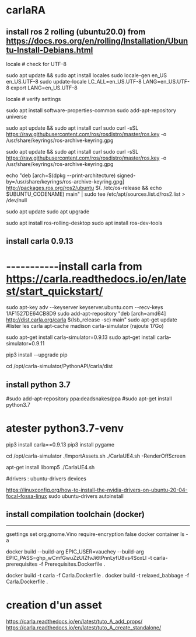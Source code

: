 # carlaRA


## install ros 2  rolling (ubuntu20.0) from https://docs.ros.org/en/rolling/Installation/Ubuntu-Install-Debians.html


locale  # check for UTF-8

sudo apt update && sudo apt install locales
sudo locale-gen en_US en_US.UTF-8
sudo update-locale LC_ALL=en_US.UTF-8 LANG=en_US.UTF-8
export LANG=en_US.UTF-8

locale  # verify settings

sudo apt install software-properties-common
sudo add-apt-repository universe

sudo apt update && sudo apt install curl
sudo curl -sSL https://raw.githubusercontent.com/ros/rosdistro/master/ros.key -o /usr/share/keyrings/ros-archive-keyring.gpg


sudo apt update && sudo apt install curl
sudo curl -sSL https://raw.githubusercontent.com/ros/rosdistro/master/ros.key -o /usr/share/keyrings/ros-archive-keyring.gpg

echo "deb [arch=$(dpkg --print-architecture) signed-by=/usr/share/keyrings/ros-archive-keyring.gpg] http://packages.ros.org/ros2/ubuntu $(. /etc/os-release && echo $UBUNTU_CODENAME) main" | sudo tee /etc/apt/sources.list.d/ros2.list > /dev/null


sudo apt update
sudo apt upgrade

sudo apt install ros-rolling-desktop
sudo apt install ros-dev-tools



## install carla 0.9.13

# -----------install carla from https://carla.readthedocs.io/en/latest/start_quickstart/
sudo apt-key adv --keyserver keyserver.ubuntu.com --recv-keys 1AF1527DE64CB8D9
sudo add-apt-repository "deb [arch=amd64] http://dist.carla.org/carla $(lsb_release -sc) main"
sudo apt-get update 
#lister les carla apt-cache madison carla-simulator (rajoute 17Go)

sudo apt-get install carla-simulator=0.9.13
sudo apt-get install carla-simulator=0.9.11

pip3 install --upgrade pip

cd /opt/carla-simulator/PythonAPI/carla/dist
## install python 3.7
#sudo add-apt-repository ppa:deadsnakes/ppa
#sudo apt-get install python3.7
# atester python3.7-venv
pip3 install carla==0.9.13
pip3 install pygame

cd /opt/carla-simulator
./ImportAssets.sh
./CarlaUE4.sh -RenderOffScreen

apt-get install libomp5
./CarlaUE4.sh


#drivers :
ubuntu-drivers devices

https://linuxconfig.org/how-to-install-the-nvidia-drivers-on-ubuntu-20-04-focal-fossa-linux
sudo ubuntu-drivers autoinstall
## install compilation toolchain (docker)
--------------------------	

gsettings set org.gnome.Vino require-encryption false
docker container ls -a


docker build --build-arg EPIC_USER=vauchey --build-arg EPIC_PASS=ghp_wCmfGwuZzUIZfvJi6tPnnLyfU8vs4SoxLl -t carla-prerequisites -f Prerequisites.Dockerfile . 

docker build -t carla -f Carla.Dockerfile .
docker build -t relaxed_babbage -f Carla.Dockerfile .


# creation d'un asset
https://carla.readthedocs.io/en/latest/tuto_A_add_props/
https://carla.readthedocs.io/en/latest/tuto_A_create_standalone/